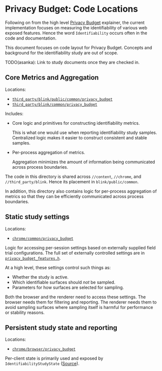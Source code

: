 # Privacy Budget: Code Locations

Following on from the high level [Privacy
Budget](https://github.com/bslassey/privacy-budget) explainer, the current
implementation focuses on measuring the identifiability of various web exposed
features. Hence the word `Identifiability` occurs often in the code and
documentation.

This document focuses on code layout for Privacy Budget. Concepts and background
for the identifiability study are out of scope.

TODO(asanka): Link to study documents once they are checked in.

## Core Metrics and Aggregation

Locations:

* [`third_party/blink/public/common/privacy_budget`](../third_party/blink/public/common/privacy_budget)
* [`third_party/blink/common/privacy_budget`](../third_party/blink/common/privacy_budget)

Includes:

* Core logic and primitives for constructing identifiability metrics.

  This is what one would use when reporting identifiability study samples.
  Centralized logic makes it easier to construct consistent and stable samples.

* Per-process aggregation of metrics.

  Aggregation minimizes the amount of information being communicated across
  process boundaries.

The code in this directory is shared across `//content`, `//chrome`, and
`//third_party/blink`. Hence its placement in `blink/public/common`.

In addition, this directory also contains logic for per-process aggregation of
metrics so that they can be efficiently communicated across process boundaries.

## Static study settings

Locations:

* [`chrome/common/privacy_budget`](../chrome/common/privacy_budget)

Logic for accessing per-session settings based on externally supplied field
trial configurations. The full set of externally controlled settings are
in
[`privacy_budget_features.h`](../chrome/common/privacy_budget/privacy_budget_features.h).

At a high level, these settings control such things as:

* Whether the study is active.
* Which identifiable surfaces should *not* be sampled.
* Parameters for how surfaces are selected for sampling.

Both the browser and the renderer need to access these settings. The browser
needs them for filtering and reporting. The renderer needs them to avoid
sampling surfaces where sampling itself is harmful for performance or stability
reasons.

## Persistent study state and reporting

Locations:
* [`chrome/browser/privacy_budget`](../chrome/browser/privacy_budget)

Per-client state is primarily used and exposed by `IdentifiabilityStudyState`
([Source](../chrome/browser/privacy_budget/identifiability_study_state.h)).

